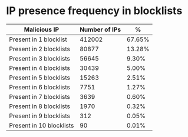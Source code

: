 # IP presence frequency in blocklists
| Malicious IP | Number of IPs | % |
|----|----|----|
| Present in 1 blocklist | 412002 | 67.65% |
| Present in 2 blocklists | 80877 | 13.28% |
| Present in 3 blocklists | 56645 | 9.30% |
| Present in 4 blocklists | 30439 | 5.00% |
| Present in 5 blocklists | 15263 | 2.51% |
| Present in 6 blocklists | 7751 | 1.27% |
| Present in 7 blocklists | 3639 | 0.60% |
| Present in 8 blocklists | 1970 | 0.32% |
| Present in 9 blocklists | 312 | 0.05% |
| Present in 10 blocklists | 90 | 0.01% |
